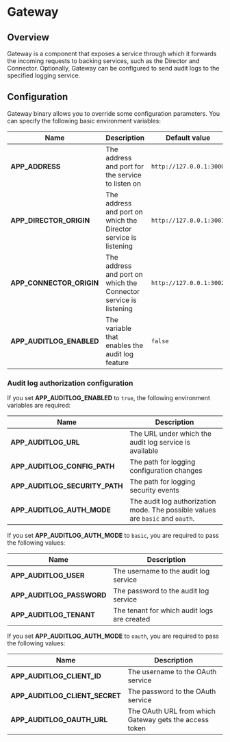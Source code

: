 # Gateway

## Overview

Gateway is a component that exposes a service through which it forwards the incoming requests to backing services, such as the Director and Connector. Optionally, Gateway can be configured to send audit logs to the specified logging service.

## Configuration

Gateway binary allows you to override some configuration parameters. You can specify the following basic environment variables:

| Name                             | Description                                                     | Default value            | 
| ---------------------------------| ----------------------------------------------------------------- | ------------------------ | 
| **APP_ADDRESS**                  | The address and port for the service to listen on                 | `http://127.0.0.1:3000`  | 
| **APP_DIRECTOR_ORIGIN**          | The address and port on which the Director service is listening   | `http://127.0.0.1:3001`  | 
| **APP_CONNECTOR_ORIGIN**         | The address and port on which the Connector service is listening  | `http://127.0.0.1:3002`  | 
| **APP_AUDITLOG_ENABLED**         | The variable that enables the audit log feature                   | `false`                  | 

### Audit log authorization configuration

If you set **APP_AUDITLOG_ENABLED** to `true`, the following environment variables are required:

| Name                             | Description                                                                     | 
| -------------------------------- | ------------------------------------------------------------------------------- |
| **APP_AUDITLOG_URL**             | The URL under which the audit log service is available                          |
| **APP_AUDITLOG_CONFIG_PATH**     | The path for logging configuration changes                                      |
| **APP_AUDITLOG_SECURITY_PATH**   | The path for logging security events                                            |
| **APP_AUDITLOG_AUTH_MODE**       | The audit log authorization mode. The possible values are `basic` and `oauth`.  |

If you set **APP_AUDITLOG_AUTH_MODE** to `basic`, you are required to pass the following values:

| Name                             | Description                                                    |  
| -------------------------------- | -------------------------------------------------------------- |  
| **APP_AUDITLOG_USER**            | The username to the audit log service                          |
| **APP_AUDITLOG_PASSWORD**        | The password to the audit log service                          |
| **APP_AUDITLOG_TENANT**          | The tenant for which audit logs are created                    |

If you set **APP_AUDITLOG_AUTH_MODE** to `oauth`, you are required to pass the following values:

| Name                              | Description                                                |  
| --------------------------------- | ---------------------------------------------------------- |  
| **APP_AUDITLOG_CLIENT_ID**        | The username to the OAuth service                          |
| **APP_AUDITLOG_CLIENT_SECRET**    | The password to the OAuth service                          |
| **APP_AUDITLOG_OAUTH_URL**        | The OAuth URL from which Gateway gets the access token     |
